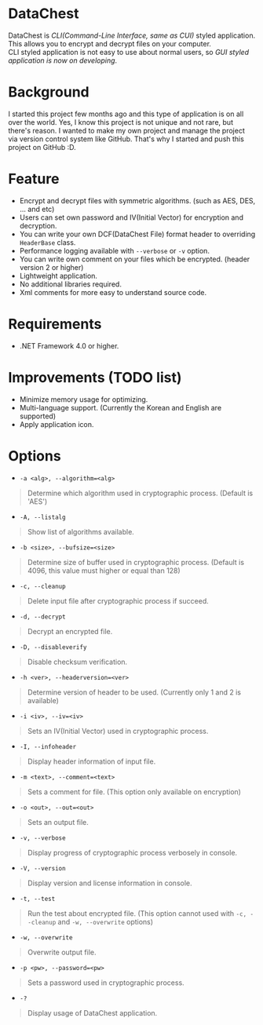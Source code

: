 # DataChest
DataChest is *CLI(Command-Line Interface, same as CUI)* styled application. This allows you to encrypt and decrypt files on your computer.<br />
CLI styled application is not easy to use about normal users, so *GUI styled application is now on developing*.<br />

# Background
I started this project few months ago and this type of application is on all over the world.
Yes, I know this project is not unique and not rare, but there's reason. I wanted to make my own project and manage the project via version control system like GitHub. That's why I started and push this project on GitHub :D.

# Feature
- Encrypt and decrypt files with symmetric algorithms. (such as AES, DES, ... and etc)
- Users can set own password and IV(Initial Vector) for encryption and decryption.
- You can write your own DCF(DataChest File) format header to overriding `HeaderBase` class.
- Performance logging available with `--verbose` or `-v` option.
- You can write own comment on your files which be encrypted. (header version 2 or higher)
- Lightweight application.
- No additional libraries required.
- Xml comments for more easy to understand source code.

# Requirements
- .NET Framework 4.0 or higher.

# Improvements (TODO list)
- Minimize memory usage for optimizing.
- Multi-language support. (Currently the Korean and English are supported)
- Apply application icon.

# Options
- `-a <alg>, --algorithm=<alg>`
> Determine which algorithm used in cryptographic process. (Default is 'AES')

- `-A, --listalg`
> Show list of algorithms available.

- `-b <size>, --bufsize=<size>`
> Determine size of buffer used in cryptographic process. (Default is 4096, this value must higher or equal than 128)

- `-c, --cleanup`
> Delete input file after cryptographic process if succeed.

- `-d, --decrypt`
> Decrypt an encrypted file.

- `-D, --disableverify`
> Disable checksum verification.

- `-h <ver>, --headerversion=<ver>`
> Determine version of header to be used. (Currently only 1 and 2 is available)

- `-i <iv>, --iv=<iv>`
> Sets an IV(Initial Vector) used in cryptographic process.

- `-I, --infoheader`
> Display header information of input file.

- `-m <text>, --comment=<text>`
> Sets a comment for file. (This option only available on encryption)

- `-o <out>, --out=<out>`
>Sets an output file.

- `-v, --verbose`
> Display progress of cryptographic process verbosely in console.

- `-V, --version`
> Display version and license information in console.

- `-t, --test`
> Run the test about encrypted file. (This option cannot used with `-c, --cleanup` and `-w, --overwrite` options)

- `-w, --overwrite`
> Overwrite output file.

- `-p <pw>, --password=<pw>`
>Sets a password used in cryptographic process.

- `-?`
> Display usage of DataChest application.
